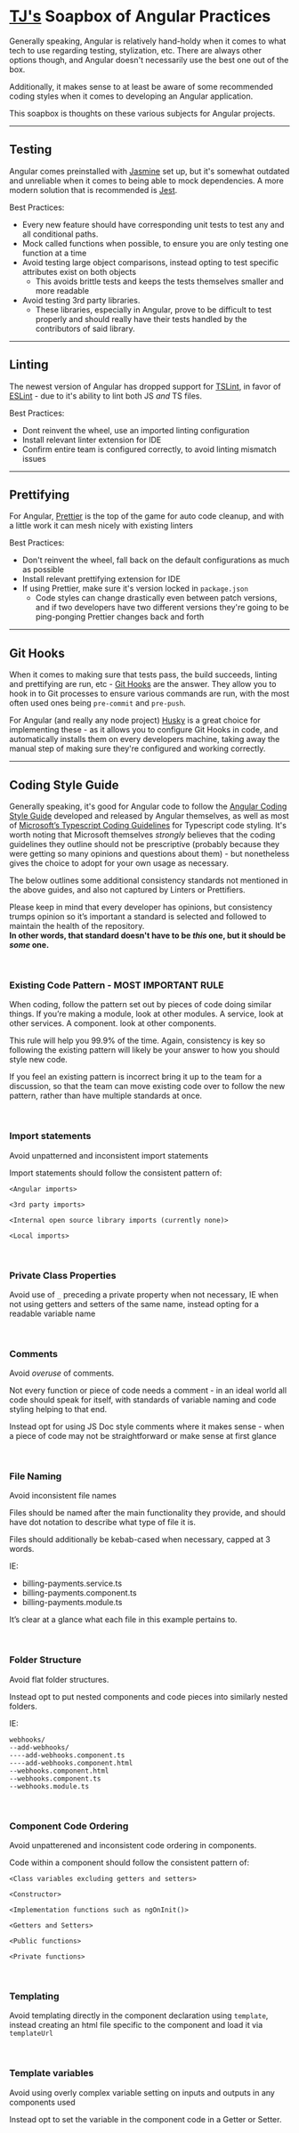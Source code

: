 # [TJ's](https://github.com/tj-boyle) Soapbox of Angular Practices

Generally speaking, Angular is relatively hand-holdy when it comes to what tech to use regarding testing, stylization, etc. There are always other options though, and Angular doesn't necessarily use the best one out of the box.

Additionally, it makes sense to at least be aware of some recommended coding styles when it comes to developing an Angular application.

This soapbox is thoughts on these various subjects for Angular projects.

***

## Testing
Angular comes preinstalled with [Jasmine](https://jasmine.github.io/) set up, but it's somewhat outdated and unreliable when it comes to being able to mock dependencies. A more modern solution that is recommended is [Jest](https://jestjs.io/).

Best Practices:
- Every new feature should have corresponding unit tests to test any and all conditional paths.
- Mock called functions when possible, to ensure you are only testing one function at a time
- Avoid testing large object comparisons, instead opting to test specific attributes exist on both objects
  - This avoids brittle tests and keeps the tests themselves smaller and more readable
- Avoid testing 3rd party libraries. 
  - These libraries, especially in Angular, prove to be difficult to test properly and should really have their tests handled by the contributors of said library. 

***

## Linting
The newest version of Angular has dropped support for [TSLint](https://palantir.github.io/tslint/), in favor of [ESLint](https://eslint.org/) - due to it's ability to lint both JS _and_ TS files. 

Best Practices:
- Dont reinvent the wheel, use an imported linting configuration
- Install relevant linter extension for IDE
- Confirm entire team is configured correctly, to avoid linting mismatch issues

*** 
## Prettifying
For Angular, [Prettier](https://prettier.io/) is the top of the game for auto code cleanup, and with a little work it can mesh nicely with existing linters

Best Practices:
- Don't reinvent the wheel, fall back on the default configurations as much as possible
- Install relevant prettifying extension for IDE
- If using Prettier, make sure it's version locked in `package.json` 
  - Code styles can change drastically even between patch versions, and if two developers have two different versions they're going to be ping-ponging Prettier changes back and forth

***

## Git Hooks
When it comes to making sure that tests pass, the build succeeds, linting and prettifying are run, etc - [Git Hooks](https://git-scm.com/docs/githooks) are the answer. They allow you to hook in to Git processes to ensure various commands are run, with the most often used ones being `pre-commit` and `pre-push`.

For Angular (and really any node project) [Husky](https://github.com/typicode/husky/tree/master) is a great choice for implementing these - as it allows you to configure Git Hooks in code, and automatically installs them on every developers machine, taking away the manual step of making sure they're configured and working correctly. 

***

## Coding Style Guide
Generally speaking, it's good for Angular code to follow the [Angular Coding Style Guide](https://angular.io/guide/styleguide) developed and released by Angular themselves, as well as most of [Microsoft’s Typescript Coding Guidelines](https://github.com/Microsoft/TypeScript/wiki/Coding-guidelines) for Typescript code styling. It's worth noting that Microsoft themselves _strongly_ believes that the coding guidelines they outline should not be prescriptive (probably because they were getting so many opinions and questions about them) - but nonetheless gives the choice to adopt for your own usage as necessary.

The below outlines some additional consistency standards not mentioned in the above guides, and also not captured by Linters or Prettifiers.

Please keep in mind that every developer has opinions, but consistency trumps opinion so it’s important a standard is selected and followed to maintain the health of the repository. <br>
**In other words, that standard doesn't have to be _this_ one, but it should be _some_ one.**

<br>

### Existing Code Pattern - MOST IMPORTANT RULE
When coding, follow the pattern set out by pieces of code doing similar things.
If you’re making a module, look at other modules. A service, look at other services. A component. look at other components.

This rule will help you 99.9% of the time. 
Again, consistency is key so following the existing pattern will likely be your answer to how you should style new code.

If you feel an existing pattern is incorrect bring it up to the team for a discussion, so that the team can move existing code over to follow the new pattern, rather than have multiple standards at once.

<br>

### Import statements
Avoid unpatterned and inconsistent import statements

Import statements should follow the consistent pattern of:
```
<Angular imports>

<3rd party imports>

<Internal open source library imports (currently none)>

<Local imports>
```

<br>

### Private Class Properties
Avoid use of `_` preceding a private property when not necessary, IE when not using getters and setters of the same name, instead opting for a readable variable name

<br>

### Comments
Avoid _overuse_ of comments.

Not every function or piece of code needs a comment - in an ideal world all code should speak for itself, with standards of variable naming and code styling helping to that end. 

Instead opt for using JS Doc style comments where it makes sense - when a piece of code may not be straightforward or make sense at first glance

<br>

### File Naming
Avoid inconsistent file names

Files should be named after the main functionality they provide, and should have dot notation to describe what type of file it is.

Files should additionally be kebab-cased when necessary, capped at 3 words.

IE:
- billing-payments.service.ts
- billing-payments.component.ts
- billing-payments.module.ts

It’s clear at a glance what each file in this example pertains to.

<br>

### Folder Structure
Avoid flat folder structures.

Instead opt to put nested components and code pieces into similarly nested folders.

IE:
```
webhooks/
--add-webhooks/
----add-webhooks.component.ts
----add-webhooks.component.html
--webhooks.component.html
--webhooks.component.ts
--webhooks.module.ts
```

<br>

### Component Code Ordering
Avoid unpatterened and inconsistent code ordering in components. 

Code within a component should follow the consistent pattern of:

```
<Class variables excluding getters and setters>

<Constructor>

<Implementation functions such as ngOnInit()>

<Getters and Setters>

<Public functions>

<Private functions>
```

<br>

### Templating
Avoid templating directly in the component declaration using `template`, instead creating an html file specific to the component and load it via `templateUrl`

<br>

### Template variables
Avoid using overly complex variable setting on inputs and outputs in any components used

Instead opt to set the variable in the component code in a Getter or Setter. 